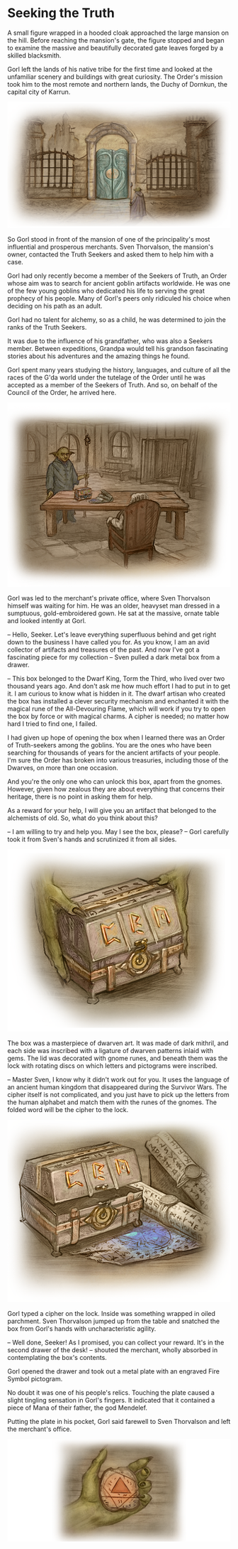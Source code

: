 # Seeking the Truth
A small figure wrapped in a hooded cloak approached the large mansion on the hill. Before reaching the mansion's gate, the figure stopped and began to examine the massive and beautifully decorated gate leaves forged by a skilled blacksmith.

Gorl left the lands of his native tribe for the first time and looked at the unfamiliar scenery and buildings with great curiosity. The Order's mission took him to the most remote and northern lands, the Duchy of Dornkun, the capital city of Karrun. 

![](images/quest1.2x.png)

So Gorl stood in front of the mansion of one of the principality's most influential and prosperous merchants. Sven Thorvalson, the mansion's owner, contacted the Truth Seekers and asked them to help him with a case.

Gorl had only recently become a member of the Seekers of Truth, an Order whose aim was to search for ancient goblin artifacts worldwide.
He was one of the few young goblins who dedicated his life to serving the great prophecy of his people. Many of Gorl's peers only ridiculed his choice when deciding on his path as an adult. 

Gorl had no talent for alchemy, so as a child, he was determined to join the ranks of the Truth Seekers.

It was due to the influence of his grandfather, who was also a Seekers member. Between expeditions, Grandpa would tell his grandson fascinating stories about his adventures and the amazing things he found.

Gorl spent many years studying the history, languages, and culture of all the races of the G'da world under the tutelage of the Order until he was accepted as a member of the Seekers of Truth. And so, on behalf of the Council of the Order, he arrived here.

![](images/quest2.2x.png)

Gorl was led to the merchant's private office, where Sven Thorvalson himself was waiting for him. He was an older, heavyset man dressed in a sumptuous, gold-embroidered gown. He sat at the massive, ornate table and looked intently at Gorl.

– Hello, Seeker. Let's leave everything superfluous behind and get right down to the business I have called you for. As you know, I am an avid collector of artifacts and treasures of the past. And now I've got a fascinating piece for my collection – Sven pulled a dark metal box from a drawer.

– This box belonged to the Dwarf King, Torm the Third, who lived over two thousand years ago. And don't ask me how much effort I had to put in to get it. I am curious to know what is hidden in it. 
The dwarf artisan who created the box has installed a clever security mechanism and enchanted it with the magical rune of the All-Devouring Flame, which will work if you try to open the box by force or with magical charms. A cipher is needed; no matter how hard I tried to find one, I failed.

I had given up hope of opening the box when I learned there was an Order of Truth-seekers among the goblins. You are the ones who have been searching for thousands of years for the ancient artifacts of your people. I'm sure the Order has broken into various treasuries, including those of the Dwarves, on more than one occasion. 

And you're the only one who can unlock this box, apart from the gnomes. However, given how zealous they are about everything that concerns their heritage, there is no point in asking them for help.

As a reward for your help, I will give you an artifact that belonged to the alchemists of old. So, what do you think about this?
 
– I am willing to try and help you. May I see the box, please? – Gorl carefully took it from Sven's hands and scrutinized it from all sides. 

![](images/quest3.2x.png)

The box was a masterpiece of dwarven art. It was made of dark mithril, and each side was inscribed with a ligature of dwarven patterns inlaid with gems. 
The lid was decorated with gnome runes, and beneath them was the lock with rotating discs on which letters and pictograms were inscribed.

– Master Sven, I know why it didn't work out for you. It uses the language of an ancient human kingdom that disappeared during the Survivor Wars. The cipher itself is not complicated, and you just have to pick up the letters from the human alphabet and match them with the runes of the gnomes. The folded word will be the cipher to the lock.

![](images/quest4.2x.png)

Gorl typed a cipher on the lock. Inside was something wrapped in oiled parchment. Sven Thorvalson jumped up from the table and snatched the box from Gorl's hands with uncharacteristic agility.

– Well done, Seeker! As I promised, you can collect your reward. It's in the second drawer of the desk! – shouted the merchant, wholly absorbed in contemplating the box's contents.

Gorl opened the drawer and took out a metal plate with an engraved Fire Symbol pictogram.

No doubt it was one of his people's relics. Touching the plate caused a slight tingling sensation in Gorl's fingers. It indicated that it contained a piece of Mana of their father, the god Mendelef.

Putting the plate in his pocket, Gorl said farewell to Sven Thorvalson and left the merchant's office.

![](images/quest5.2x.png)